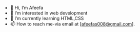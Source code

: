 - 👋 Hi, I’m Afeefa
- 👀 I’m interested in web development
- 🌱 I’m currently learning HTML,CSS
- 📫 How to reach me-via email at [afeefas008@gmail.com].

<!---
afeefas08/afeefas08 is a ✨ special ✨ repository because its `README.md` (this file) appears on your GitHub profile.
You can click the Preview link to take a look at your changes.
--->
